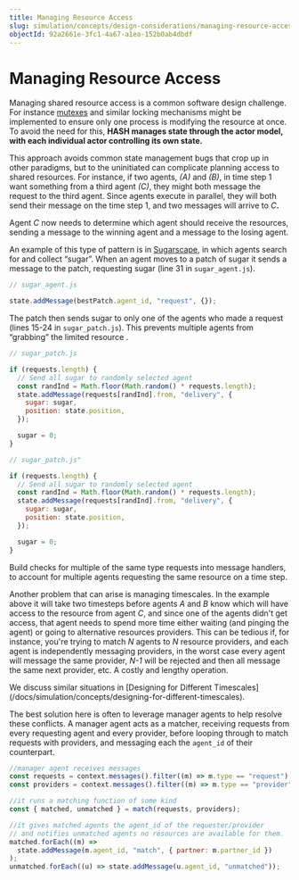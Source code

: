 ```yaml
---
title: Managing Resource Access
slug: simulation/concepts/design-considerations/managing-resource-access
objectId: 92a2661e-3fc1-4a67-a1ea-152b0ab4dbdf
---
```


# Managing Resource Access

Managing shared resource access is a common software design challenge. For instance [mutexes](https://en.wikipedia.org/wiki/Lock_%28computer_science%29) and similar locking mechanisms might be implemented to ensure only one process is modifying the resource at once. To avoid the need for this, **HASH manages state through the actor model, with each individual actor controlling its own state.**

This approach avoids common state management bugs that crop up in other paradigms, but to the uninitiated can complicate planning access to shared resources. For instance, if two agents, _\(A\)_ and _\(B\)_, in time step 1 want something from a third agent _\(C\)_, they might both message the request to the third agent. Since agents execute in parallel, they will both send their message on the time step 1, and two messages will arrive to _C_**.**

Agent _C_ now needs to determine which agent should receive the resources, sending a message to the winning agent and a message to the losing agent.

An example of this type of pattern is in [Sugarscape](/@hash/sugarscape), in which agents search for and collect “sugar”. When an agent moves to a patch of sugar it sends a message to the patch, requesting sugar \(line 31 in `sugar_agent.js`\).

```javascript
// sugar_agent.js

state.addMessage(bestPatch.agent_id, "request", {});
```

The patch then sends sugar to only one of the agents who made a request \(lines 15-24 in `sugar_patch.js`\). This prevents multiple agents from “grabbing” the limited resource .

```javascript
// sugar_patch.js

if (requests.length) {
  // Send all sugar to randomly selected agent
  const randInd = Math.floor(Math.random() * requests.length);
  state.addMessage(requests[randInd].from, "delivery", {
    sugar: sugar,
    position: state.position,
  });

  sugar = 0;
}
```

<Tabs>
<Tab title="JavaScript" >

```javascript
// sugar_patch.js"

if (requests.length) {
  // Send all sugar to randomly selected agent
  const randInd = Math.floor(Math.random() * requests.length);
  state.addMessage(requests[randInd].from, "delivery", {
    sugar: sugar,
    position: state.position,
  });

  sugar = 0;
}
```

</Tab>
</Tabs>

<Hint style="info">
Build checks for multiple of the same type requests into message handlers, to account for multiple agents requesting the same resource on a time step.
</Hint>

Another problem that can arise is managing timescales. In the example above it will take two timesteps before agents _A_ and _B_ know which will have access to the resource from agent _C_, and since one of the agents didn't get access, that agent needs to spend more time either waiting \(and pinging the agent\) or going to alternative resources providers. This can be tedious if, for instance, you're trying to match _N_ agents to _N_ resource providers, and each agent is independently messaging providers, in the worst case every agent will message the same provider, _N-1_ will be rejected and then all message the same next provider, etc. A costly and lengthy operation.

<Hint style="info">
We discuss similar situations in [Designing for Different Timescales](/docs/simulation/concepts/designing-for-different-timescales).
</Hint>

The best solution here is often to leverage manager agents to help resolve these conflicts. A manager agent acts as a matcher, receiving requests from every requesting agent and every provider, before looping through to match requests with providers, and messaging each the `agent_id` of their counterpart.

```javascript
//manager agent receives messages
const requests = context.messages().filter((m) => m.type == "request");
const providers = context.messages().filter((m) => m.type == "provider");

//it runs a matching function of some kind
const { matched, unmatched } = match(requests, providers);

//it gives matched agents the agent_id of the requester/provider
// and notifies unmatched agents no resources are available for them.
matched.forEach((m) =>
  state.addMessage(m.agent_id, "match", { partner: m.partner_id })
);
unmatched.forEach((u) => state.addMessage(u.agent_id, "unmatched"));
```
